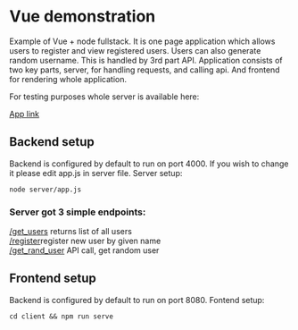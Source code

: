 # Vue demonstration

Example of Vue + node fullstack. It is one page application which allows users to register and view registered users. Users can also generate random username.
This is handled by 3rd part API. Application consists of two key parts, server, for handling requests, and calling api. And frontend for rendering whole application.

For testing purposes whole server is available here:

[App link](http://37.46.209.112:8080/)



## Backend setup 
Backend is configured by default to run on port 4000. If you wish to change it please edit app.js in server file.
Server setup:
```
node server/app.js
```
### Server got 3 simple endpoints:

[/get_users](http://37.46.209.112:4000/get_users) returns list of all users <br/>
[/register](http://37.46.209.112:4000/register)register new user by given name <br/>
[/get_rand_user](http://37.46.209.112:4000/get_rand_user) API call, get random user <br/>

## Frontend setup
Backend is configured by default to run on port 8080. 
Fontend setup:
```
cd client && npm run serve
```

